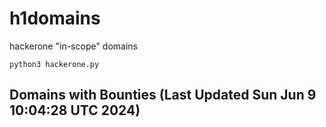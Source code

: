 # h1domains
hackerone "in-scope" domains

`python3 hackerone.py`
## Domains with Bounties (Last Updated Sun Jun  9 10:04:28 UTC 2024)
```

```
